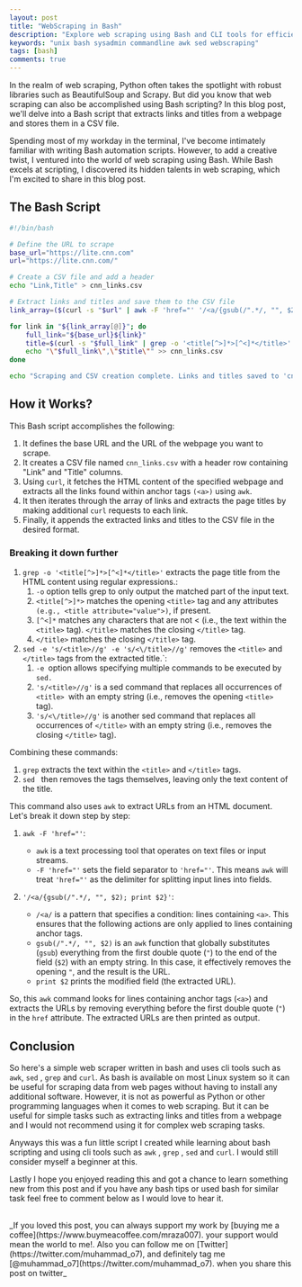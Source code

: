 ```yaml
---
layout: post
title: "WebScraping in Bash"
description: "Explore web scraping using Bash and CLI tools for efficient data extraction"
keywords: "unix bash sysadmin commandline awk sed webscraping"
tags: [bash]
comments: true
---
```



In the realm of web scraping, Python often takes the spotlight with robust libraries such as BeautifulSoup and Scrapy. But did you know that web scraping can also be accomplished using Bash scripting? In this blog post, we'll delve into a Bash script that extracts links and titles from a webpage and stores them in a CSV file.

Spending most of my workday in the terminal, I've become intimately familiar with writing Bash automation scripts. However, to add a creative twist, I ventured into the world of web scraping using Bash. While Bash excels at scripting, I discovered its hidden talents in web scraping, which I'm excited to share in this blog post.

## The Bash Script

```bash
#!/bin/bash

# Define the URL to scrape
base_url="https://lite.cnn.com"
url="https://lite.cnn.com/"

# Create a CSV file and add a header
echo "Link,Title" > cnn_links.csv

# Extract links and titles and save them to the CSV file
link_array=($(curl -s "$url" | awk -F 'href="' '/<a/{gsub(/".*/, "", $2); print $2}'))

for link in "${link_array[@]}"; do
    full_link="${base_url}${link}"
    title=$(curl -s "$full_link" | grep -o '<title[^>]*>[^<]*</title>' | sed -e 's/<title>//g' -e 's/<\/title>//g')
    echo "\"$full_link\",\"$title\"" >> cnn_links.csv
done

echo "Scraping and CSV creation complete. Links and titles saved to 'cnn_links.csv'."

```

## How it Works?

This Bash script accomplishes the following:

1. It defines the base URL and the URL of the webpage you want to scrape.
2. It creates a CSV file named `cnn_links.csv` with a header row containing "Link" and "Title" columns.
3. Using `curl`, it fetches the HTML content of the specified webpage and extracts all the links found within anchor tags `(<a>)` using `awk`.
4. It then iterates through the array of links and extracts the page titles by making additional `curl` requests to each link.
5. Finally, it appends the extracted links and titles to the CSV file in the desired format.

### Breaking it down further

1. `grep -o '<title[^>]*>[^<]*</title>'` extracts the page title from the HTML content using regular expressions.:
   1. `-o` option tells grep to only output the matched part of the input text.
   2. `<title[^>]*>` matches the opening `<title>` tag and any attributes `(e.g., <title attribute="value">)`, if present.
   3. `[^<]*` matches any characters that are not < (i.e., the text within the `<title>` tag).
`</title>` matches the closing `</title>` tag.
   4. `</title>` matches the closing `</title>` tag.
2. `sed -e 's/<title>//g' -e 's/<\/title>//g'` removes the `<title>` and `</title>` tags from the extracted title.`:
   1. `-e `option allows specifying multiple commands to be executed by `sed.`
   2. `'s/<title>//g'` is a sed command that replaces all occurrences of `<title> `with an empty string (i.e., removes the opening `<title>` tag).
   3. `'s/<\/title>//g'` is another sed command that replaces all occurrences of `</title>` with an empty string (i.e., removes the closing `</title>` tag).

Combining these commands:

1. `grep` extracts the text within the `<title>` and `</title>` tags.
2. `sed ` then removes the tags themselves, leaving only the text content of the title.


This command also uses `awk` to extract URLs from an HTML document. Let's break it down step by step:

1. `awk -F 'href="'`:
   - `awk` is a text processing tool that operates on text files or input streams.
   - `-F 'href="'` sets the field separator to `'href="'`. This means `awk` will treat `'href="'` as the delimiter for splitting input lines into fields.

2. `'/<a/{gsub(/".*/, "", $2); print $2}'`:
   - `/<a/` is a pattern that specifies a condition: lines containing `<a>`. This ensures that the following actions are only applied to lines containing anchor tags.
   - `gsub(/".*/, "", $2)` is an `awk` function that globally substitutes (`gsub`) everything from the first double quote (`"`) to the end of the field (`$2`) with an empty string. In this case, it effectively removes the opening `"`, and the result is the URL.
   - `print $2` prints the modified field (the extracted URL).

So, this `awk` command looks for lines containing anchor tags (`<a>`) and extracts the URLs by removing everything before the first double quote (`"`) in the `href` attribute. The extracted URLs are then printed as output.


## Conclusion

So here's a simple web scraper written in bash and uses cli tools such as `awk`, `sed` , `grep` and `curl`. As bash is available on most Linux system so it can be useful for scraping data from web pages without having to install any additional software. However, it is not as powerful as Python or other programming languages when it comes to web scraping. But it can be useful for simple tasks such as extracting links and titles from a webpage and I would not recommend using it for complex web scraping tasks. 

Anyways this was a fun little script I created while learning about bash scripting and using cli tools such as `awk` , `grep` , `sed` and `curl`. I would still consider myself a beginner at this. 


Lastly I hope you enjoyed reading this and got a chance to learn something new from this post and if you have any bash tips or used bash for similar task feel free to comment below as I would love to hear it.


<br>
_If you loved this post, you can always support my work by [buying me a coffee](https://www.buymeacoffee.com/mraza007). your support would mean the world to me!. Also you can follow me on [Twitter](https://twitter.com/muhammad_o7), and definitely tag me [@muhammad_o7](https://twitter.com/muhammad_o7). when you share this post on twitter_
